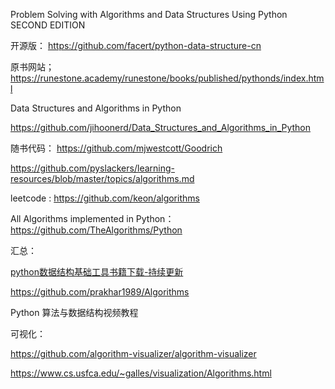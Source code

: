 Problem Solving with Algorithms and Data Structures Using Python SECOND EDITION

开源版： https://github.com/facert/python-data-structure-cn

原书网站； https://runestone.academy/runestone/books/published/pythonds/index.html


Data Structures and Algorithms in Python

https://github.com/jihoonerd/Data_Structures_and_Algorithms_in_Python

随书代码：  https://github.com/mjwestcott/Goodrich


https://github.com/pyslackers/learning-resources/blob/master/topics/algorithms.md

leetcode :   https://github.com/keon/algorithms

All Algorithms implemented in Python： https://github.com/TheAlgorithms/Python

汇总：

[python数据结构基础工具书籍下载-持续更新](https://www.jianshu.com/p/9f4d6a731d59)

https://github.com/prakhar1989/Algorithms

Python 算法与数据结构视频教程

可视化：

https://github.com/algorithm-visualizer/algorithm-visualizer

https://www.cs.usfca.edu/~galles/visualization/Algorithms.html
